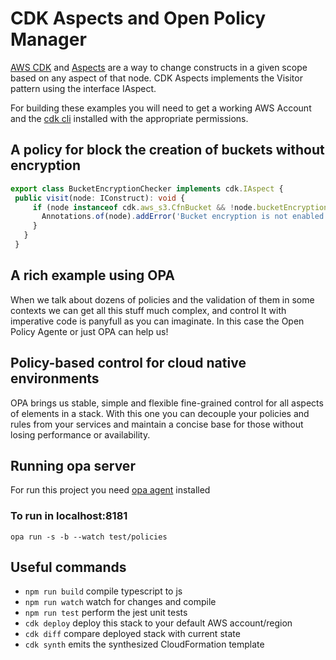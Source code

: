 # CDK Aspects and Open Policy Manager
[AWS CDK](https://docs.aws.amazon.com/cdk/v2/guide/home.html) and 
 [Aspects](https://docs.aws.amazon.com/cdk/v2/guide/aspects.html) are a way to change constructs in a given scope based on any aspect of that node.  CDK Aspects implements the Visitor pattern using the interface IAspect. 

For building these examples you will need to get a working AWS Account and the [cdk cli](https://docs.aws.amazon.com/cdk/v2/guide/home.html) installed with the appropriate permissions.

## A policy for block the creation of buckets without encryption

```typescript
export class BucketEncryptionChecker implements cdk.IAspect {
 public visit(node: IConstruct): void {
     if (node instanceof cdk.aws_s3.CfnBucket && !node.bucketEncryption){    
       Annotations.of(node).addError('Bucket encryption is not enabled');
     }       
   }
 }
```
## A rich example using OPA
When we talk about dozens of policies and the validation of them in some contexts we can get all this stuff much complex, and control It with imperative code is panyfull as you can imaginate. In this case the Open Policy Agente or just OPA can help us!

## Policy-based control for cloud native environments
OPA brings us stable, simple and flexible fine-grained control for all aspects of elements in a stack. With this one you can decouple your policies and rules from your services and maintain a concise base for those without losing performance or availability.

## Running opa server
For run this project you need [opa agent](https://www.openpolicyagent.org/docs/v0.11.0/get-started/) installed

### To run in localhost:8181

```opa run -s -b --watch test/policies```
## Useful commands

 * `npm run build`   compile typescript to js
 * `npm run watch`   watch for changes and compile
 * `npm run test`    perform the jest unit tests
 * `cdk deploy`      deploy this stack to your default AWS account/region
 * `cdk diff`        compare deployed stack with current state
 * `cdk synth`       emits the synthesized CloudFormation template
